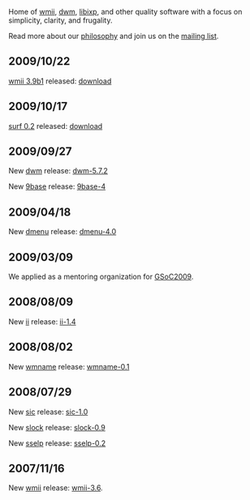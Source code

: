 Home of [wmii](http://wmii.suckless.org), [dwm](http://dwm.suckless.org), [libixp](http://libs.suckless.org/libixp), and other quality
software with a focus on simplicity, clarity, and frugality.

Read more about our [philosophy](/common/) and join us on the [mailing list](common/community).

2009/10/22
---------
[wmii 3.9b1](http://wmii.suckless.org/) released: [download](http://dl.suckless.org/wmii/wmii+ixp-3.9b1.tbz)

2009/10/17
----------
[surf 0.2](http://surf.suckless.org/) released: [download](http://dl.suckless.org/surf/surf-0.2.tar.gz)

2009/09/27
----------
New [dwm](http://dwm.suckless.org) release: [dwm-5.7.2](http://dl.suckless.org/dwm/dwm-5.7.2.tar.gz)

New [9base](http://tools.suckless.org/9base) release: [9base-4](http://dl.suckless.org/tools/9base-4.tar.gz)

2009/04/18
----------
New [dmenu](http://tools.suckless.org/dmenu) release: [dmenu-4.0](http://dl.suckless.org/tools/dmenu-4.0.tar.gz)

2009/03/09
----------
We applied as a mentoring organization for [GSoC2009](http://suckless.org/common/project_ideas).

2008/08/09
----------
New [ii](http://tools.suckless.org/ii) release: [ii-1.4](http://dl.suckless.org/tools/ii-1.4.tar.gz)

2008/08/02
----------
New [wmname](http://tools.suckless.org/wmname) release: [wmname-0.1](http://dl.suckless.org/tools/wmname-0.1.tar.gz)

2008/07/29
----------
New [sic](http://tools.suckless.org/sic) release: [sic-1.0](http://dl.suckless.org/tools/sic-1.0.tar.gz)

New [slock](http://tools.suckless.org/slock) release: [slock-0.9](http://dl.suckless.org/tools/slock-0.9.tar.gz)

New [sselp](http://tools.suckless.org/sselp) release: [sselp-0.2](http://dl.suckless.org/tools/sselp-0.2.tar.gz)

2007/11/16
----------
New [wmii](http://wmii.suckless.org) release: [wmii-3.6](http://dl.suckless.org/wmii/wmii-3.6.tar.gz).

